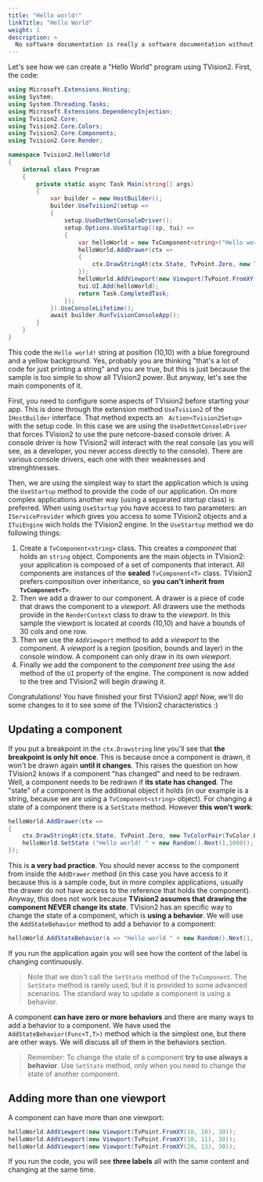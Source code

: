 ```yaml
---
title: "Hello world!"
linkTitle: "Hello World"
weight: 1
description: >
  No software documentation is really a software documentation without a 'Hello World' sample
---
```


Let's see how we can create a "Hello World" program using TVision2. First, the code:

```csharp
using Microsoft.Extensions.Hosting;
using System;
using System.Threading.Tasks;
using Microsoft.Extensions.DependencyInjection;
using Tvision2.Core;
using Tvision2.Core.Colors;
using Tvision2.Core.Components;
using Tvision2.Core.Render;

namespace Tvision2.HelloWorld
{
    internal class Program
    {
        private static async Task Main(string[] args)
        {
            var builder = new HostBuilder();
            builder.UseTvision2(setup =>
            {
                setup.UseDotNetConsoleDriver();
                setup.Options.UseStartup((sp, tui) =>
                {
                    var helloWorld = new TvComponent<string>("Hello world!");
                    helloWorld.AddDrawer(ctx =>
                    {
                        ctx.DrawStringAt(ctx.State, TvPoint.Zero, new TvColorPair(TvColor.Blue, TvColor.Yellow)) ;
                    });
                    helloWorld.AddViewport(new Viewport(TvPoint.FromXY(10, 10), 30));
                    tui.UI.Add(helloWorld);
                    return Task.CompletedTask;
                });
            }).UseConsoleLifetime();
            await builder.RunTvisionConsoleApp();
        }
    }
}
```

This code the `Hello world!` string at position (10,10) with a blue foreground and a yellow background. Yes, probably you are thinking "that's a lot of code for just printing a string" and you are true, but this is just because the sample is too simple to show all TVision2 power. But anyway, let's see the main components of it.

First, you need to configure some aspects of TVision2 before starting your app. This is done through the extension method `UseTvision2` of the `IHostBuilder` interface. That method expects an ` Action<Tvision2Setup>` with the setup code. In this case we are using the `UseDotNetConsoleDriver` that forces TVision2 to use the pure netcore-based console driver. A console driver is how TVision2 will interact with the real console (as you will see, as a developer, you never access directly to the console). There are various console drivers, each one with their weaknesses and strenghtnesses.

Then, we are using the simplest way to start the application which is using the `UseStartup` method to provide the code of our application. On more complex applications another way (using a separated _startup_ class) is preferred. When using `UseStartup` you have access to two parameters: an `IServiceProvider` which gives you access to some TVision2 objects and a `ITuiEngine` wich holds the TVision2 engine. In the `UseStartup` method we do following things:

1. Create a `TvComponent<string>` class. This creates a _component_ that holds an `string` object. Components are the main objects in TVision2: your application is composed of a set of components that interact. All components are instances of the **sealed** `TvComponent<T>` class. TVision2 prefers composition over inheritance, so **you can't inherit from `TvComponent<T>`**.
2. Then we add a drawer to our component. A drawer is a piece of code that draws the component to a _viewport_. All drawers use the methods provide in the `RenderContext` class to draw to the _viewport_. In this sample the viewport is located at coords (10,10) and have a bounds of 30 cols and one row.
3. Then we use the `AddViewport` method to add a _viewport_ to the component. A _viewport_ is a region (position, bounds and layer) in the console window. A component can only draw in its own _viewport_.
4. Finally we add the component to the _component tree_ using the `Add` method of the `UI` property of the engine. The component is now added to the tree and TVision2 will begin drawing it.

Congratulations! You have finished your first TVision2 app! Now, we'll do some changes to it to see some of the TVision2 characteristics :)

## Updating a component

If you put a breakpoint in the `ctx.Drawstring` line you'll see that **the breakpoint is only hit once**. This is because once a component is drawn, it won't be drawn again **until it changes**. This raises the question on how TVision2 knows if a component "has changed" and need to be redrawn. Well, a component needs to be redrawn if **its state has changed**. The "state" of a component is the additional object it holds (in our example is a string, because we are using a `TvComponent<string>` object). For changing a state of a component there is a `SetState` method. However **this won't work**:

```csharp
helloWorld.AddDrawer(ctx =>
{
    ctx.DrawStringAt(ctx.State, TvPoint.Zero, new TvColorPair(TvColor.Blue, TvColor.Yellow));
    helloWorld.SetState ("Hello world! " + new Random().Next(1,1000));
});
```

This is **a very bad practice**. You should never access to the component from inside the `AddDrawer` method (in this case you have access to it because this is a sample code, but in more complex applications, usually the drawer do not have access to the reference that holds the component). Anyway, this does not work because **TVision2 assumes that drawing the component NEVER change its state**. TVision2 has an specific way to change the state of a component, which is **using a behavior**. We will use the `AddStateBehavior` method to add a behavior to a component:

```csharp
helloWorld.AddStateBehavior(s => "Hello world " + new Random().Next(1, 1000) + "    ");
```

If you run the application again you will see how the content of the label is changing continuously.

> Note that we don't call the `SetState` method of the `TvComponent`. The `SetState` method is rarely used, but it is provided to some advanced scenarios. The standard way to update a component is using a behavior.

A component **can have zero or more behaviors** and there are many ways to add a behavior to a component. We have used the `AddStateBehavior(Func<T,T>)` method which is the simplest one, but there are other ways. We will discuss all of them in the behaviors section.

> Remember: To change the state of a component **try to use always a behavior**. Use `SetState` method, only when you need to change the state of another component.

## Adding more than one viewport

A component can have more than one viewport:

```csharp
helloWorld.AddViewport(new Viewport(TvPoint.FromXY(10, 10), 30));
helloWorld.AddViewport(new Viewport(TvPoint.FromXY(10, 11), 30));
helloWorld.AddViewport(new Viewport(TvPoint.FromXY(20, 13), 30));
``` 

If you run the code, you will see **three labels** all with the same content and changing at the same time.
